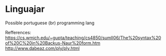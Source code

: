 # Linguajar
Possible portuguese (br) programming lang

Refferences:
https://cs.wmich.edu/~gupta/teaching/cs4850/sumII06/The%20syntax%20of%20C%20in%20Backus-Naur%20form.htm
http://www.dabeaz.com/ply/ply.html
